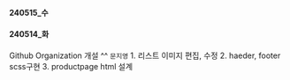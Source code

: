 #### 240515_수 ####

#### 240514_화 ####
  Github Organization 개설 ^^
   `문지영`
     1. 리스트 이미지 편집, 수정
     2. haeder, footer scss구현
     3. productpage html 설계
    

